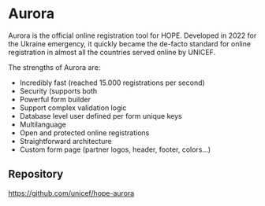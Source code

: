 # Aurora


Aurora is the official online registration tool for HOPE. Developed in 2022 for the Ukraine emergency, it quickly became the de-facto standard for online registration in almost all the countries served online by UNICEF. 

The strengths of Aurora are:

- Incredibly fast (reached 15.000 registrations per second)
- Security (supports both 
- Powerful form builder
- Support complex validation logic
- Database level user defined per form unique keys
- Multilanguage
- Open and protected online registrations
- Straightforward architecture 
- Custom form page (partner logos, header, footer, colors...)


## Repository

<https://github.com/unicef/hope-aurora>
